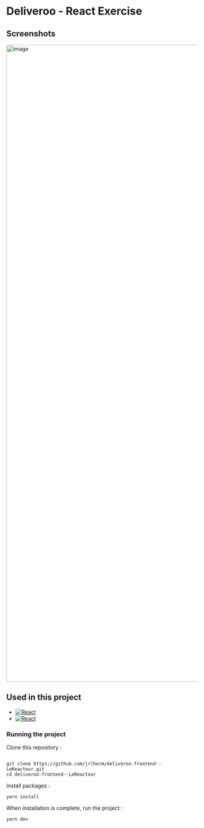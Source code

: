# Deliveroo - React Exercise

## Screenshots

<img width="1678" alt="image" src="https://github.com/jrlherm/deliveroo-frontend--LeReacteur/assets/10896142/a57a6f5e-3d5d-469d-b843-4b3ddbad689c">

## Used in this project
* [![React][React.js]][React-url]
* [![React][React.js]][React-url]

### Running the project

Clone this repository :

```console

git clone https://github.com/jrlherm/deliveroo-frontend--LeReacteur.git
cd deliveroo-frontend--LeReacteur

```

Install packages :

```console
yarn install
```

When installation is complete, run the project :

```console
yarn dev
```

<!-- MARKDOWN LINKS & IMAGES -->
<!-- https://www.markdownguide.org/basic-syntax/#reference-style-links -->
[Expo.js]: https://img.shields.io/badge/express.js-%23404d59.svg?style=for-the-badge&logo=express&logoColor=%2361DAFB
[Express-url]: https://expressjs.com/fr/
[Next.js]: https://img.shields.io/badge/next.js-000000?style=for-the-badge&logo=nextdotjs&logoColor=white
[Next-url]: https://nextjs.org/
[React.js]: https://img.shields.io/badge/React-20232A?style=for-the-badge&logo=react&logoColor=61DAFB
[React-url]: https://reactjs.org/
[Vue.js]: https://img.shields.io/badge/Vue.js-35495E?style=for-the-badge&logo=vuedotjs&logoColor=4FC08D
[Vue-url]: https://vuejs.org/
[Bootstrap.com]: https://img.shields.io/badge/Bootstrap-563D7C?style=for-the-badge&logo=bootstrap&logoColor=white
[Bootstrap-url]: https://getbootstrap.com
[JQuery.com]: https://img.shields.io/badge/jQuery-0769AD?style=for-the-badge&logo=jquery&logoColor=white
[JQuery-url]: https://jquery.com 
[Expo]: https://img.shields.io/badge/expo-1C1E24?style=for-the-badge&logo=expo&logoColor=#D04A37
[Expo-url]: https://expo.dev/
